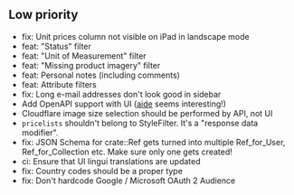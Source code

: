 ## Low priority
- fix: Unit prices column not visible on iPad in landscape mode
- feat: "Status" filter
- feat: "Unit of Measurement" filter
- feat: "Missing product imagery" filter
- feat: Personal notes (including comments)
- feat: Attribute filters
- fix: Long e-mail addresses don't look good in sidebar
- Add OpenAPI support with UI ([aide](https://docs.rs/aide/latest/aide/) seems interesting!)
- Cloudflare image size selection should be performed by API, not UI
- `pricelists` shouldn't belong to StyleFilter. It's a "response data modifier".
- fix: JSON Schema for crate::Ref gets turned into multiple Ref_for_User, Ref_for_Collection etc. Make sure only one gets created!
- ci: Ensure that UI lingui translations are updated
- fix: Country codes should be a proper type
- fix: Don't hardcode Google / Microsoft OAuth 2 Audience

